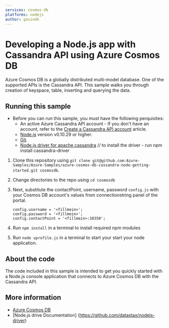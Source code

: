 ```yaml
---
services: cosmos-db
platforms: nodejs
author: govindk
---
```


# Developing a Node.js app with Cassandra API using Azure Cosmos DB
Azure Cosmos DB is a globally distributed multi-model database. One of the supported APIs is the Cassandra API. This sample walks you through creation of keyspace, table, inserting and querying the data.


## Running this sample
* Before you can run this sample, you must have the following perquisites:
	* An active Azure Cassandra API account - If you don't have an account, refer to the [Create a Cassandra API account](https://azure.microsoft.com/en-us/documentation/articles/documentdb-create-account/) article.
	* [Node.js](https://nodejs.org/en/) version v0.10.29 or higher.
	* [Git](http://git-scm.com/).
  * [Node.js driver for apache cassandra](https://github.com/datastax/nodejs-driver) // to install the driver - run npm install cassandra-driver 


1. Clone this repository using `git clone git@github.com:Azure-Samples/Azure-Samples/azure-cosmos-db-cassandra-node-getting-started.git cosmosdb`.

2. Change directories to the repo using `cd cosmosdb`

3. Next, substitute the contactPoint, username, password  `config.js` with your Cosmos DB account's values from connectionstring panel of the portal.

	```
	config.username = '<fillmein>';
	config.password = '<fillmein>';
	config.contactPoint = '<fillmein>:10350';
	
	```

5. Run `npm install` in a terminal to install required npm modules
 
6. Run `node uprofile.js` in a terminal to start your start your node application.

## About the code
The code included in this sample is intended to get you quickly started with a Node.js console application that connects to Azure Cosmos DB with the Cassandra API.

## More information

- [Azure Cosmos DB](https://docs.microsoft.com/azure/cosmos-db/introduction)
- [Node.js drive Documentation] (https://github.com/datastax/nodejs-driver)
